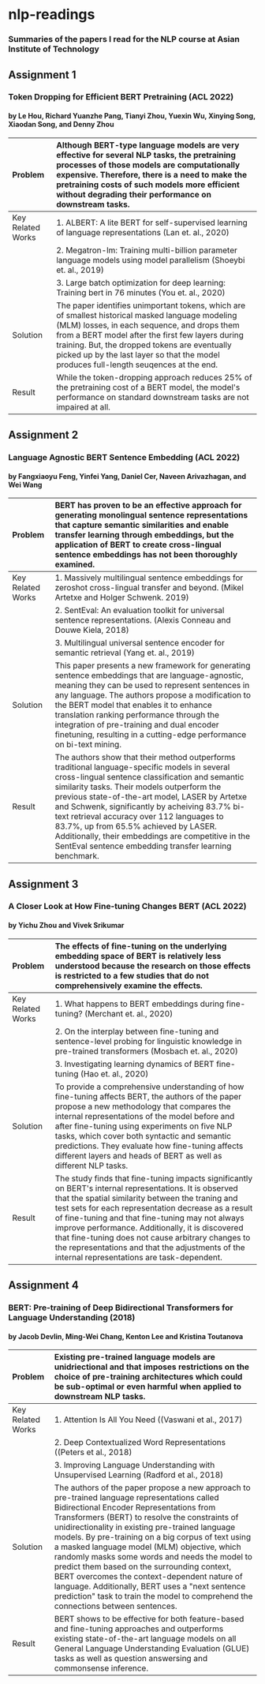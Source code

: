 # nlp-readings
### Summaries of the papers I read for the NLP course at Asian Institute of Technology

## Assignment 1
### Token Dropping for Efficient BERT Pretraining (ACL 2022)
#### by Le Hou, Richard Yuanzhe Pang, Tianyi Zhou, Yuexin Wu, Xinying Song, Xiaodan Song, and Denny Zhou

| Problem  | Although BERT-type language models are very effective for several NLP tasks, the pretraining processes of those models are computationally expensive. Therefore, there is a need to make the pretraining costs of such models more efficient without degrading their performance on downstream tasks.  |
| :---  | :---  |
| Key Related Works  | 1. ALBERT: A lite BERT for self-supervised learning of language representations (Lan et. al., 2020)  |
|   | 2. Megatron-lm: Training multi-billion parameter language models using model parallelism (Shoeybi et. al., 2019)  |
|   | 3. Large batch optimization for deep learning: Training bert in 76 minutes (You et. al., 2020)  |
| Solution  | The paper identifies unimportant tokens, which are of smallest historical masked language modeling (MLM) losses, in each sequence, and drops them from a BERT model after the first few layers during training. But, the dropped tokens are eventually picked up by the last layer so that the model produces full-length seuqences at the end. |
| Result  | While the token-dropping approach reduces 25% of the pretraining cost of a BERT model, the model's performance on standard downstream tasks are not impaired at all.  |

## Assignment 2
### Language Agnostic BERT Sentence Embedding (ACL 2022)
#### by Fangxiaoyu Feng, Yinfei Yang, Daniel Cer, Naveen Arivazhagan, and Wei Wang

| Problem  | BERT has proven to be an effective approach for generating monolingual sentence representations that capture semantic similarities and enable transfer learning through embeddings, but the application of BERT to create cross-lingual sentence embeddings has not been thoroughly examined.  |
| :---  | :---  |
| Key Related Works  | 1. Massively multilingual sentence embeddings for zeroshot cross-lingual transfer and beyond. (Mikel Artetxe and Holger Schwenk. 2019)  |
|   | 2. SentEval: An evaluation toolkit for universal sentence representations. (Alexis Conneau and Douwe Kiela, 2018)  |
|   | 3. Multilingual universal sentence encoder for semantic retrieval (Yang et. al., 2019)  |
| Solution  | This paper presents a new framework for generating sentence embeddings that are language-agnostic, meaning they can be used to represent sentences in any language. The authors propose a modification to the BERT model that enables it to enhance translation ranking performance through the integration of pre-training and dual encoder finetuning, resulting in a cutting-edge performance on bi-text mining. |
| Result  | The authors show that their method outperforms traditional language-specific models in several cross-lingual sentence classification and semantic similarity tasks. Their models outperform the previous state-of-the-art model, LASER by Artetxe and Schwenk, significantly by acheiving 83.7% bi-text retrieval accuracy over 112 languages to 83.7%, up from 65.5% achieved by LASER. Additionally, their embeddings are competitive in the SentEval sentence embedding transfer learning benchmark.  |

## Assignment 3
### A Closer Look at How Fine-tuning Changes BERT (ACL 2022)
#### by Yichu Zhou and Vivek Srikumar

| Problem  | The effects of fine-tuning on the underlying embedding space of BERT is relatively less understood because the research on those effects is restricted to a few studies that do not comprehensively examine the effects.  |
| :---  | :---  |
| Key Related Works  | 1. What happens to BERT embeddings during fine-tuning? (Merchant et. al., 2020) |
|   | 2. On the interplay between fine-tuning and sentence-level probing for linguistic knowledge in pre-trained transformers (Mosbach et. al., 2020) |
|   | 3. Investigating learning dynamics of BERT fine-tuning (Hao et. al., 2020) |
| Solution  | To provide a comprehensive understanding of how fine-tuning affects BERT, the authors of the paper propose a new methodology that compares the internal representations of the model before and after fine-tuning using experiments on five NLP tasks, which cover both syntactic and semantic predictions. They evaluate how fine-tuning affects different layers and heads of BERT as well as different NLP tasks.  |
| Result  | The study finds that fine-tuning impacts significantly on BERT's internal representations. It is observed that the spatial similarity between the traning and test sets for each representation decrease as a result of fine-tuning and that fine-tuning may not always improve performance. Additionally, it is discovered that fine-tuning does not cause arbitrary changes to the representations and that the adjustments of the internal representations are task-dependent.   |

## Assignment 4
### BERT: Pre-training of Deep Bidirectional Transformers for Language Understanding (2018)
#### by Jacob Devlin, Ming-Wei Chang, Kenton Lee and Kristina Toutanova

| Problem  | Existing pre-trained language models are unidriectional and that imposes restrictions on the choice of pre-training architectures which could be sub-optimal or even harmful when applied to downstream NLP tasks.   |
| :---  | :---  |
| Key Related Works  | 1. Attention Is All You Need ((Vaswani et al., 2017) |
|   | 2. Deep Contextualized Word Representations ((Peters et al., 2018) |
|   | 3. Improving Language Understanding with Unsupervised Learning (Radford et al., 2018) |
| Solution  | The authors of the paper propose a new approach to pre-trained language representations called Bidirectional Encoder Representations from Transformers (BERT) to resolve the constraints of unidirectionality in existing pre-trained language models. By pre-training on a big corpus of text using a masked language model (MLM) objective, which randomly masks some words and needs the model to predict them based on the surrounding context, BERT overcomes the context-dependent nature of language. Additionally, BERT uses a "next sentence prediction" task to train the model to comprehend the connections between sentences.  |
| Result  | BERT shows to be effective for both feature-based and fine-tuning approaches and outperforms existing state-of-the-art language models on all General Language Understanding Evaluation (GLUE) tasks as well as question answersing and commonsense inference.   |

